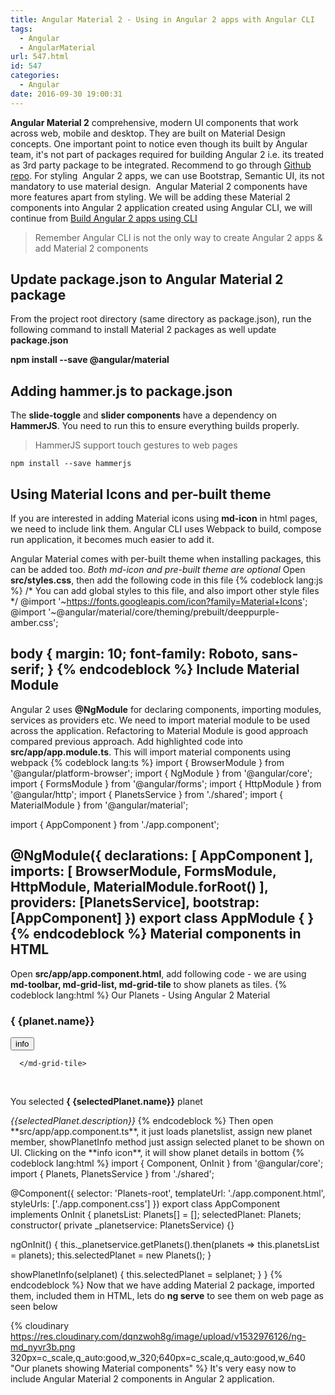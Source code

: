 ```yaml
---
title: Angular Material 2 - Using in Angular 2 apps with Angular CLI
tags:
  - Angular
  - AngularMaterial
url: 547.html
id: 547
categories:
  - Angular
date: 2016-09-30 19:00:31
---
```


**Angular Material 2** comprehensive, modern UI components that work across web, mobile and desktop. They are built on Material Design concepts.
One important point to notice even though its built by Angular team, it's not part of packages required for building Angular 2 i.e. its treated as 3rd party package to be integrated. Recommend to go through [Github repo](https://github.com/angular/material2/blob/master/GETTING_STARTED.md). 
For styling  Angular 2 apps, we can use Bootstrap, Semantic UI, its not mandatory to use material design.  Angular Material 2 components have more features apart from styling. 
We will be adding these Material 2 components into Angular 2 application created using Angular CLI, we will continue from [Build Angular 2 apps using CLI](http://www.mithunvp.com/build-angular-apps-using-angular-2-cli/)

> Remember Angular CLI is not the only way to create Angular 2 apps & add Material 2 components

Update package.json to Angular Material 2 package
-------------------------------------------------

From the project root directory (same directory as package.json), run the following command to install Material 2 packages as well update **package.json**

**npm install --save @angular/material**


Adding hammer.js to package.json
--------------------------------

The **slide-toggle** and **slider components** have a dependency on **HammerJS**. You need to run this to ensure everything builds properly.

> HammerJS support touch gestures to web pages

```npm install --save hammerjs```

Using Material Icons and per-built theme
----------------------------------------

If you are interested in adding Material icons using **md-icon** in html pages, we need to include link them. Angular CLI uses Webpack to build, compose run application, it becomes much easier to add it.

Angular Material comes with per-built theme when installing packages, this can be added too. _Both md-icon and pre-built theme are optional_ Open **src/styles.css**, then add the following code in this file
{% codeblock lang:js %}
/\* You can add global styles to this file, and also import other style files */
@import '~https://fonts.googleapis.com/icon?family=Material+Icons';
@import '~@angular/material/core/theming/prebuilt/deeppurple-amber.css';

body {
  margin: 10;
  font-family: Roboto, sans-serif;
}
{% endcodeblock %}
Include Material Module
-----------------------

Angular 2 uses **@NgModule** for declaring components, importing modules, services as providers etc. We need to import material module to be used across the application. 
Refactoring to Material Module is good approach compared previous approach. Add highlighted code into **src/app/app.module.ts**. This will import material components using webpack
{% codeblock lang:ts %}
import { BrowserModule } from '@angular/platform-browser';
import { NgModule } from '@angular/core';
import { FormsModule } from '@angular/forms';
import { HttpModule } from '@angular/http';
import { PlanetsService } from './shared';
import { MaterialModule } from '@angular/material';

import { AppComponent } from './app.component';

@NgModule({
  declarations: [
    AppComponent
  ],
  imports: [
    BrowserModule,
    FormsModule,
    HttpModule,
    MaterialModule.forRoot()
  ],
  providers: [PlanetsService],
  bootstrap: [AppComponent]
})
export class AppModule { }
{% endcodeblock %}
Material components in HTML
---------------------------

Open **src/app/app.component.html**, add following code - we are using **md-toolbar, md-grid-list, md-grid-tile** to show planets as tiles.
{% codeblock lang:html %}
<md-toolbar>
  Our Planets - Using Angular 2 Material  
</md-toolbar>

<md-grid-list cols="4" rowHeight="100px" >
      <md-grid-tile *ngFor="let planet of planetsList" >
          <h3 md-line>{ {planet.name}}</h3>
          <button md-icon-button (click)="showPlanetInfo(planet)">
            <md-icon>info</md-icon>
          </button>         
        
      </md-grid-tile>
</md-grid-list>

<br>
<p>You selected <b>{ {selectedPlanet.name}}</b> planet</p>
 <i>{{selectedPlanet.description}}</i>
{% endcodeblock %}
Then open **src/app/app.component.ts**, it just loads planetslist, assign new planet member, showPlanetInfo method just assign selected planet to be shown on UI. Clicking on the **info icon**, it will show planet details in bottom
{% codeblock lang:html %}
import { Component, OnInit } from '@angular/core';
import { Planets, PlanetsService } from './shared';

@Component({
  selector: 'Planets-root',
  templateUrl: './app.component.html',
  styleUrls: \['./app.component.css'\]
})
export class AppComponent implements OnInit {
  planetsList: Planets\[\] = \[\];
  selectedPlanet: Planets;
  constructor(
    private _planetservice: PlanetsService) {}

  ngOnInit() {
    this._planetservice.getPlanets().then(planets => this.planetsList = planets);
    this.selectedPlanet = new Planets();
  }

  showPlanetInfo(selplanet)
  {
    this.selectedPlanet = selplanet;
  }
}
{% endcodeblock %}
Now that we have adding Material 2 package, imported them, included them in HTML, lets do **ng serve** to see them on web page as seen below 

{% cloudinary https://res.cloudinary.com/dqnzwoh8g/image/upload/v1532976126/ng-md_nyvr3b.png 320px=c_scale,q_auto:good,w_320;640px=c_scale,q_auto:good,w_640 "Our planets showing Material components" %}
It's very easy now to include Angular Material 2 components in Angular 2 application.